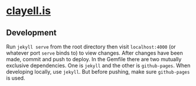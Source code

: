 # [clayell.is](https://clayell.is)

## Development

Run `jekyll serve` from the root directory then visit `localhost:4000` (or whatever port `serve` binds to) to view changes.
After changes have been made, commit and push to deploy. In the Gemfile there are two mutually exclusive dependencies. One is `jekyll` and the other is `github-pages`.
When developing locally, use `jekyll`. But before pushing, make sure `github-pages` is used.